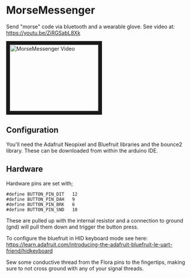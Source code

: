 # MorseMessenger
Send "morse" code via bluetooth and a wearable glove.
See video at: https://youtu.be/ZiRGSabL8Xk

<a href="http://www.youtube.com/watch?feature=player_embedded&v=ZiRGSabL8Xk" target="_blank"><img src="http://img.youtube.com/vi/ZiRGSabL8Xk/0.jpg" alt="MorseMessenger Video" width="240" height="180" border="10" /></a>

## Configuration
You'll need the Adafruit Neopixel and Bluefruit libraries and the bounce2 library. These can be downloaded from within the arduino IDE.

## Hardware
Hardware pins are set with;
```
#define BUTTON_PIN_DIT   12
#define BUTTON_PIN_DAH   9
#define BUTTON_PIN_BRK   6
#define BUTTON_PIN_SND   10
```

These are pulled up with the internal resistor and a connection to ground (gnd) will pull them down and trigger the button press.

To configure the bluefruit in HID keyboard mode see here:
https://learn.adafruit.com/introducing-the-adafruit-bluefruit-le-uart-friend/hidkeyboard

Sew some conductive thread from the Flora pins to the fingertips, making sure to not cross ground with any of your signal threads.

